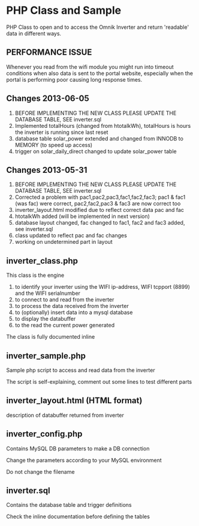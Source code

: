 PHP Class and Sample
====================
PHP Class to open and to access the Omnik Inverter and return 'readable' data in different ways.

PERFORMANCE ISSUE
-----------------
Whenever you read from the wifi module you might run into timeout conditions when also data is sent to the portal website, especially when the portal is performing poor causing long response times.

Changes 2013-06-05
------------------
1. BEFORE IMPLEMENTING THE NEW CLASS PLEASE UPDATE THE DATABASE TABLE, SEE inverter.sql
2. Implemented totalHours (changed from htotalkWh), totalHours is hours the inverter is running since last reset
3. database table solar_power extended and changed from INNODB to MEMORY (to speed up access)
4. trigger on solar_daily_direct changed to update solar_power table

Changes 2013-05-31
------------------
1. BEFORE IMPLEMENTING THE NEW CLASS PLEASE UPDATE THE DATABASE TABLE, SEE inverter.sql
2. Corrected a problem with pac1,pac2,pac3,fac1,fac2,fac3; pac1 & fac1 (was fac) were correct, pac2,fac2,pac3 & fac3 are now correct too
3. inverter_layout.html modified due to reflect correct data pac and fac
4. htotalkWh added (will be implemented in next version) 
5. database layout changed, fac changed to fac1, fac2 and fac3 added, see inverter.sql
6. class updated to reflect pac and fac changes
7. working on undetermined part in layout

inverter_class.php
------------------
This class is the engine

1. to identify your inverter using the WIFI ip-address, WIFI tcpport (8899) and the WIFI serialnumber
2. to connect to and read from the inverter
3. to process the data received from the inverter
4. to (optionally) insert data into a mysql database
5. to display the databuffer 
6. to the read the current power generated

The class is fully documented inline

inverter_sample.php
-------------------
Sample php script to access and read data from the inverter

The script is self-explaining, comment out some lines to test different parts

inverter_layout.html (HTML format)
------------
description of databuffer returned from inverter

inverter_config.php
-------------------
Contains MySQL DB parameters to make a DB connection

Change the parameters according to your MySQL environment

Do not change the filename
 
inverter.sql
------------
Contains the database table and trigger definitions

Check the inline documentation before defining the tables
